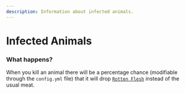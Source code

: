 ```yaml
---
description: Information about infected animals.
---
```


# Infected Animals

### What happens?

When you kill an animal there will be a percentage chance (modifiable through the `config.yml` file) that it will drop [`Rotten Flesh`](../items/rotten-flesh.md) instead of the usual meat.
